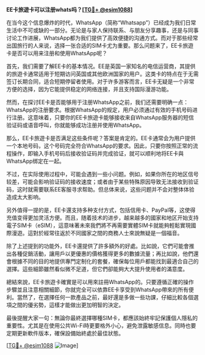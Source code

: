 **EE卡旅遊卡可以注册whats吗？[[TG💪+ @esim1088](https://t.me/s/esim1088)]**

在当今这个信息爆炸的时代，WhatsApp（简称“Whatsapp”）已经成为我们日常生活中不可或缺的一部分。无论是与家人保持联系、与朋友分享趣事，还是与同事讨论工作进展，WhatsApp都为我们提供了高效便捷的沟通方式。而对于那些经常出国旅行的人来说，选择一张合适的SIM卡尤为重要。那么问题来了，EE卡旅遊卡是否可以用来注册和使用WhatsApp呢？

首先，我们需要了解EE卡的基本情况。EE是英国一家知名的电信运营商，其提供的旅遊卡通常适用于短期访问英国或其他欧洲国家的用户。这类卡的特点在于无需签订长期合同，适合短期停留者使用。对于许多游客而言，EE卡无疑是一个非常方便的选择，因为它能提供稳定的网络连接，并且支持国际漫游功能。

然而，在探讨EE卡是否能够用于注册WhatsApp之前，我们还需要明确一点：WhatsApp的注册要求。根据WhatsApp的规定，用户必须通过有效的手机号码进行注册。这意味着，只要你的EE卡旅遊卡能够接收来自WhatsApp服务器的短信验证码或语音呼叫，你就能够成功注册并使用WhatsApp。

那么，EE卡旅遊卡是否满足这些条件呢？答案是肯定的。EE卡通常会为用户提供一个本地号码，这个号码完全符合WhatsApp的要求。因此，只要你按照正常的流程操作，即输入手机号码后接收验证码并完成验证，就可以顺利地将EE卡與WhatsApp绑定在一起。

不过，在实际使用过程中，可能会遇到一些小问题。例如，如果你所在的地区信号较差，可能会影响验证码的接收速度；或者由于某些特殊原因导致无法接收到验证码，这时就需要联系EE客服寻求帮助。但总体来说，这些问题并不会对整体体验造成太大影响。

另外值得一提的是，EE卡還支持多种支付方式，包括信用卡、PayPal等，这使得充值变得更加灵活方便。而且，随着技术的进步，越来越多的國家和地区开始支持電子SIM卡（eSIM），這意味著未來我們將不再需要實體SIM卡就能夠輕鬆實現國際漫遊。這對於經常往返於不同國家之間的商務人士來說無疑是一個福音。

除了上述提到的功能外，EE卡還提供了許多額外的好處。比如說，它們可能會推出各種促銷活動，讓用戶以更優惠的價格獲得更多的數據流量；再比如說，他們還會根據不同的目的地提供專門定制化的套餐，確保每位用戶都能找到最適合自己的選擇。這些細節雖然看似微不足道，但它們卻能夠大大提升使用者的滿意度。

總結來說，EE卡旅遊卡確實是可以用來註冊WhatsApp的。只要遵循正確的操作步驟並且注意相關細節，你就完全可以依靠EE卡享受到WhatsApp帶來的所有便利。當然了，在選擇任何一款產品之前，最好還是多做一些功課，仔細比較各個選項之間的優劣勢，這樣才能做出更加明智的決定。

最後提醒大家一句：無論你最終選擇哪種SIM卡，都應該始終牢記保護個人隱私的重要性。尤其是在使用公共Wi-Fi時更要格外小心，避免泄露敏感信息。同時也要定期更新軟件版本，確保設備始終處於最佳狀態。

[[TG💪+ @esim1088](https://t.me/s/esim1088) ![Image](https://i.postimg.cc/4NQfJmqS/Snipaste-2025-05-13-00-14-12.png)]